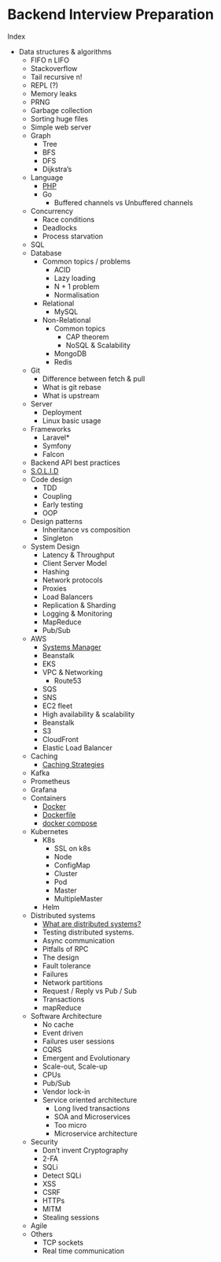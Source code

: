 # Backend Interview Preparation

Index

+ Data structures & algorithms
   + FIFO n LIFO
   + Stackoverflow
   + Tail recursive n!
   + REPL (?)
   + Memory leaks
   + PRNG
   + Garbage collection
   + Sorting huge files
   + Simple web server
   + Graph
      + Tree
      + BFS
      + DFS
      + Dijkstra’s
   + Language
      + [PHP](languages/php.md)
      + Go
         + Buffered channels vs Unbuffered channels
   + Concurrency
      + Race conditions
      + Deadlocks
      + Process starvation
   + SQL
   + Database
      + Common topics / problems
         + ACID
         + Lazy loading
         + N + 1 problem
         + Normalisation
      + Relational
         + MySQL
      + Non-Relational
         + Common topics
            + CAP theorem
            + NoSQL & Scalability
         + MongoDB
         + Redis
   + Git
      + Difference between fetch & pull
      + What is git rebase
      + What is upstream
   + Server
      + Deployment
      + Linux basic usage
   + Frameworks
      + Laravel*
      + Symfony
      + Falcon
   + Backend API best practices
   + [S.O.L.I.D](solid.md)
   + Code design
      + TDD
      + Coupling
      + Early testing
      + OOP
   + Design patterns
      + Inheritance vs composition
      + Singleton
   + System Design
      + Latency & Throughput
      + Client Server Model
      + Hashing
      + Network protocols
      + Proxies
      + Load Balancers
      + Replication & Sharding
      + Logging & Monitoring
      + MapReduce
      + Pub/Sub
   + AWS
      + [Systems Manager](aws/ssm.md) 
      + Beanstalk
      + EKS
      + VPC & Networking
         + Route53
      + SQS
      + SNS
      + EC2 fleet
      + High availability & scalability
      + Beanstalk
      + S3
      + CloudFront
      + Elastic Load Balancer
   + Caching
      + [Caching Strategies](caching/strategies.md)
   + Kafka
   + Prometheus
   + Grafana
   + Containers
     + [Docker](docker/docker.md)
     + [Dockerfile](docker/dockerfile.md)
     + [docker compose](docker/docker-compose.md)
   + Kubernetes
      + K8s
         + SSL on k8s
         + Node
         + ConfigMap
         + Cluster
         + Pod
         + Master
         + MultipleMaster
      + Helm
   + Distributed systems
      + [What are distributed systems?](distributed-systems/what-are-distributed-systems.md)
      + Testing distributed systems.
      + Async communication
      + Pitfalls of RPC
      + The design
      + Fault tolerance
      + Failures
      + Network partitions
      + Request / Reply vs Pub / Sub
      + Transactions
      + mapReduce
   + Software Architecture
      + No cache
      + Event driven
      + Failures user sessions
      + CQRS
      + Emergent and Evolutionary
      + Scale-out, Scale-up
      + CPUs
      + Pub/Sub
      + Vendor lock-in
      + Service oriented architecture
         + Long lived transactions
         + SOA and Microservices
         + Too micro
         + Microservice architecture
   + Security
      + Don’t invent Cryptography
      + 2-FA
      + SQLi
      + Detect SQLi
      + XSS
      + CSRF
      + HTTPs
      + MITM
      + Stealing sessions
   + Agile
   + Others
      + TCP sockets
      + Real time communication

